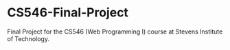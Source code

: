 # CS546-Final-Project
Final Project for the CS546 (Web Programming I) course at Stevens Institute of Technology.
